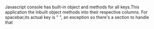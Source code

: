 Javascript console has built-in object and methods for all keys.This application the inbuilt object methods into their respective columns.
For spacebar,its actual key is " ", an exception so there's a section to handle that